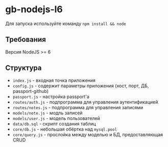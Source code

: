 # gb-nodejs-l6
Для запуска используйте команду `npm install && node`

## Требования
Версия NodeJS >= 6

## Структура
* `index.js` - входная точка приложения
* `config.js` - содержит параметры приложения (хост, порт, ДБ, passport-github)
* `passport.js` - настройка passport'а
* `routes/auth.js` - подпрограмма для управления аутентификацией
* `routes/notes.js` - подпрограмма для управления записями
* `models/note.js` - модль записей
* `models/user.js` - модель пользователей
* `data/db.sql` - скрипт создания таблиц
* `core/db.js` - небольшая обёртка над `mysql.pool`
* `core/query.js` - прослойка между моделью и БД, предоставляющая CRUD
